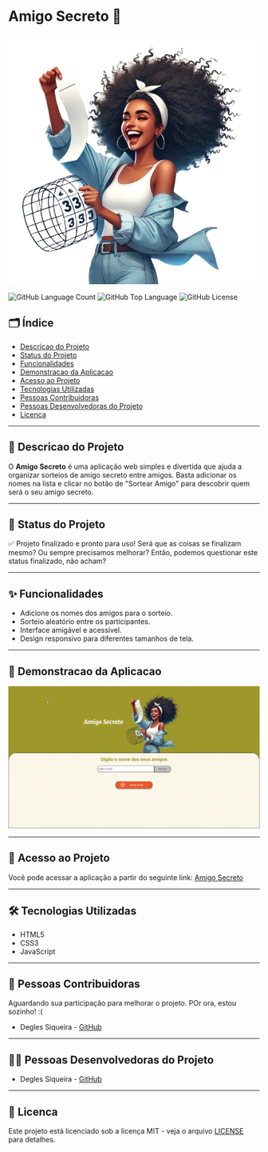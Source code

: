 # Amigo Secreto 🎉

![Capa do Projeto](assets/amigo-secreto-2-removebg-preview.png)

![GitHub Language Count](https://img.shields.io/github/languages/count/Degles/amigo-secreto-challenge)
![GitHub Top Language](https://img.shields.io/github/languages/top/Degles/amigo-secreto-challenge)
![GitHub License](https://img.shields.io/github/license/Degles/amigo-secreto-challenge?cacheBust=1)




## 🗂️ Índice
- [Descricao do Projeto](#descricao-do-projeto)
- [Status do Projeto](#status-do-projeto)
- [Funcionalidades](#funcionalidades)
- [Demonstracao da Aplicacao](#demonstracao-da-aplicacao)
- [Acesso ao Projeto](#acesso-ao-projeto)
- [Tecnologias Utilizadas](#tecnologias-utilizadas)
- [Pessoas Contribuidoras](#pessoas-contribuidoras)
- [Pessoas Desenvolvedoras do Projeto](#pessoas-desenvolvedoras-do-projeto)
- [Licenca](#licenca)


---

## 📖 Descricao do Projeto
O **Amigo Secreto** é uma aplicação web simples e divertida que ajuda a organizar sorteios de amigo secreto entre amigos. Basta adicionar os nomes na lista e clicar no botão de "Sortear Amigo" para descobrir quem será o seu amigo secreto.

---

## 🚀 Status do Projeto
✅ Projeto finalizado e pronto para uso! Será que as coisas se finalizam mesmo? Ou sempre precisamos melhorar? Então, podemos questionar este status finalizado, não acham?

---

## ✨ Funcionalidades
- Adicione os nomes dos amigos para o sorteio.
- Sorteio aleatório entre os participantes.
- Interface amigável e acessível.
- Design responsivo para diferentes tamanhos de tela.

---

## 🎥 Demonstracao da Aplicacao
![Sorteando um Amigo Secreto](assets/sorteando-amigo-secreto.GIF)

---

## 🔗 Acesso ao Projeto
Você pode acessar a aplicação a partir do seguinte link: [Amigo Secreto](https://degles.github.io/amigo-secreto-challenge/)

---

## 🛠️ Tecnologias Utilizadas
- HTML5
- CSS3
- JavaScript

---

## 🤝 Pessoas Contribuidoras
Aguardando sua participação para melhorar o projeto. POr ora, estou sozinho! :(
- Degles Siqueira - [GitHub](https://github.com/Degles)

---

## 👩‍💻 Pessoas Desenvolvedoras do Projeto
- Degles Siqueira - [GitHub](https://github.com/Degles)

---

## 📜 Licenca
Este projeto está licenciado sob a licença MIT - veja o arquivo [LICENSE](LICENSE) para detalhes.

